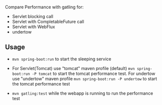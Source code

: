 Compare Performance with gatling for:

 - Servlet blocking call
 - Servlet with CompletableFuture call
 - Servlet with WebFlux
 - undertow


## Usage

 - `mvn spring-boot:run` to start the sleeping service

 - For Servlet(Tomcat) use "tomcat" maven profile (default)
`mvn spring-boot:run -P tomcat` to start the tomcat performance test. For undertow use "undertow" maven profile
`mvn spring-boot:run -P undertow` to start the tomcat performance test

 - `mvn gatling:test` while the webapp is running to run the performance test

